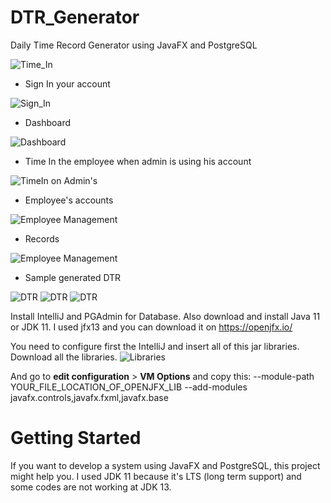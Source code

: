 # DTR_Generator
Daily Time Record Generator using JavaFX and PostgreSQL


![Time_In](https://i.imgur.com/DoTwutk.png)

* Sign In your account

![Sign_In](https://i.imgur.com/XC3NHsM.png)

* Dashboard

![Dashboard](https://i.imgur.com/oZUQ9in.png)

* Time In the employee when admin is using his account

![TimeIn on Admin's](https://i.imgur.com/mcbqjc5.jpg)

* Employee's accounts

![Employee Management](https://i.imgur.com/5WGcV9s.png)

* Records

![Employee Management](https://i.imgur.com/YNDApE2.png)

* Sample generated DTR

![DTR](https://i.imgur.com/Nf0VOZ6.jpg)
![DTR](https://i.imgur.com/Ib3FoU0.jpg)
![DTR](https://i.imgur.com/5m5MLHG.jpg)


Install IntelliJ and PGAdmin for Database. Also download and install Java 11 or JDK 11. I used jfx13 and you can download it on https://openjfx.io/

You need to configure first the IntelliJ and insert all of this jar libraries. Download all the libraries. 
![Libraries](https://i.imgur.com/0CZ7zfv.png)

And go to **edit configuration** > **VM Options** and copy this: --module-path YOUR_FILE_LOCATION_OF_OPENJFX_LIB --add-modules javafx.controls,javafx.fxml,javafx.base

# Getting Started

If you want to develop a system using JavaFX and PostgreSQL, this project might help you. 
I used JDK 11 because it's LTS (long term support) and some codes are not working at JDK 13.
